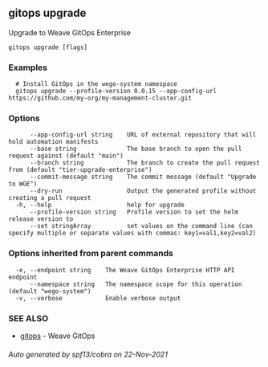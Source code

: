 ## gitops upgrade

Upgrade to Weave GitOps Enterprise

```
gitops upgrade [flags]
```

### Examples

```
  # Install GitOps in the wego-system namespace
  gitops upgrade --profile-version 0.0.15 --app-config-url https://github.com/my-org/my-management-cluster.git
```

### Options

```
      --app-config-url string    URL of external repository that will hold automation manifests
      --base string              The base branch to open the pull request against (default "main")
      --branch string            The branch to create the pull request from (default "tier-upgrade-enterprise")
      --commit-message string    The commit message (default "Upgrade to WGE")
      --dry-run                  Output the generated profile without creating a pull request
  -h, --help                     help for upgrade
      --profile-version string   Profile version to set the helm release version to
      --set stringArray          set values on the command line (can specify multiple or separate values with commas: key1=val1,key2=val2)
```

### Options inherited from parent commands

```
  -e, --endpoint string    The Weave GitOps Enterprise HTTP API endpoint
      --namespace string   The namespace scope for this operation (default "wego-system")
  -v, --verbose            Enable verbose output
```

### SEE ALSO

* [gitops](gitops.md)	 - Weave GitOps

###### Auto generated by spf13/cobra on 22-Nov-2021
